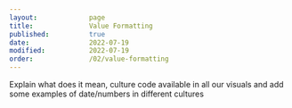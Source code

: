 ```yaml
---
layout:             page
title:              Value Formatting
published:          true
date:               2022-07-19
modified:           2022-07-19
order:              /02/value-formatting
---
```

<todo>Explain what does it mean, culture code available in all our visuals and add some examples of date/numbers in different cultures</todo>